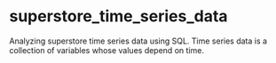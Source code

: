 # superstore_time_series_data
Analyzing superstore time series data using SQL.
Time series data is a collection of variables whose values depend on time.
